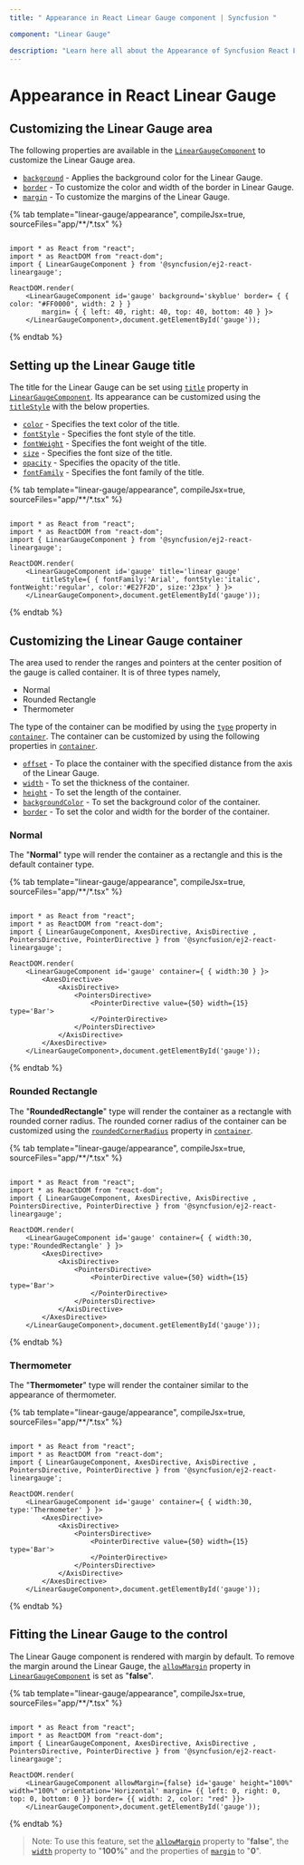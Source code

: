 ```yaml
---
title: " Appearance in React Linear Gauge component | Syncfusion "

component: "Linear Gauge"

description: "Learn here all about the Appearance of Syncfusion React Linear Gauge component and more."
---
```


# Appearance in React Linear Gauge

<!-- markdownlint-disable MD013 -->

## Customizing the Linear Gauge area

The following properties are available in the [`LinearGaugeComponent`](../api/linear-gauge/) to customize the Linear Gauge area.

* [`background`](../api/linear-gauge/#background) - Applies the background color for the Linear Gauge.
* [`border`](../api/linear-gauge/#border) - To customize the color and width of the border in Linear Gauge.
* [`margin`](../api/linear-gauge/#margin) - To customize the margins of the Linear Gauge.

{% tab template="linear-gauge/appearance", compileJsx=true, sourceFiles="app/**/*.tsx" %}

```tsx

import * as React from "react";
import * as ReactDOM from "react-dom";
import { LinearGaugeComponent } from '@syncfusion/ej2-react-lineargauge';

ReactDOM.render(
    <LinearGaugeComponent id='gauge' background='skyblue' border= { { color: "#FF0000", width: 2 } }
        margin= { { left: 40, right: 40, top: 40, bottom: 40 } }>
    </LinearGaugeComponent>,document.getElementById('gauge'));

```

{% endtab %}

## Setting up the Linear Gauge title

The title for the Linear Gauge can be set using [`title`](../api/linear-gauge/#title) property in [`LinearGaugeComponent`](../api/linear-gauge/). Its appearance can be customized using the [`titleStyle`](../api/linear-gauge/#titlestyle) with the below properties.

* [`color`](../api/linear-gauge/fontModel/#color) - Specifies the text color of the title.
* [`fontStyle`](../api/linear-gauge/fontModel/#fontStyle) - Specifies the font style of the title.
* [`fontWeight`](../api/linear-gauge/fontModel/#fontweight) - Specifies the font weight of the title.
* [`size`](../api/linear-gauge/fontModel/#size) - Specifies the font size of the title.
* [`opacity`](../api/linear-gauge/fontModel/#opacity) - Specifies the opacity of the title.
* [`fontFamily`](../api/linear-gauge/fontModel/#fontfamily) - Specifies the font family of the title.

{% tab template="linear-gauge/appearance", compileJsx=true, sourceFiles="app/**/*.tsx" %}

```tsx

import * as React from "react";
import * as ReactDOM from "react-dom";
import { LinearGaugeComponent } from '@syncfusion/ej2-react-lineargauge';

ReactDOM.render(
    <LinearGaugeComponent id='gauge' title='linear gauge'
        titleStyle={ { fontFamily:'Arial', fontStyle:'italic', fontWeight:'regular', color:'#E27F2D', size:'23px' } }>
    </LinearGaugeComponent>,document.getElementById('gauge'));

```

{% endtab %}

## Customizing the Linear Gauge container

The area used to render the ranges and pointers at the center position of the gauge is called container. It is of three types namely,

* Normal
* Rounded Rectangle
* Thermometer

The type of the container can be modified by using the [`type`](../api/linear-gauge/containerModel/#type) property in [`container`](../api/linear-gauge/containerModel/). The container can be customized by using the following properties in [`container`](../api/linear-gauge/containerModel/).

* [`offset`](../api/linear-gauge/containerModel/#offset) - To place the container with the specified distance from the axis of the Linear Gauge.
* [`width`](../api/linear-gauge/containerModel/#width) - To set the thickness of the container.
* [`height`](../api/linear-gauge/containerModel/#height) - To set the length of the container.
* [`backgroundColor`](../api/linear-gauge/containerModel/#backgroundcolor) - To set the background color of the container.
* [`border`](../api/linear-gauge/container/#border) - To set the color and width for the border of the container.

### Normal

The "**Normal**" type will render the container as a rectangle and this is the default container type.

{% tab template="linear-gauge/appearance", compileJsx=true, sourceFiles="app/**/*.tsx" %}

```tsx

import * as React from "react";
import * as ReactDOM from "react-dom";
import { LinearGaugeComponent, AxesDirective, AxisDirective , PointersDirective, PointerDirective } from '@syncfusion/ej2-react-lineargauge';

ReactDOM.render(
    <LinearGaugeComponent id='gauge' container={ { width:30 } }>
        <AxesDirective>
            <AxisDirective>
                <PointersDirective>
                    <PointerDirective value={50} width={15} type='Bar'>
                    </PointerDirective>
                </PointersDirective>
            </AxisDirective>
        </AxesDirective>
    </LinearGaugeComponent>,document.getElementById('gauge'));

```

{% endtab %}

### Rounded Rectangle

The "**RoundedRectangle**" type will render the container as a rectangle with rounded corner radius. The rounded corner radius of the container can be customized using the [`roundedCornerRadius`](../api/linear-gauge/container/#roundedcornerradius) property in [`container`](../api/linear-gauge/containerModel/).

{% tab template="linear-gauge/appearance", compileJsx=true, sourceFiles="app/**/*.tsx" %}

```tsx

import * as React from "react";
import * as ReactDOM from "react-dom";
import { LinearGaugeComponent, AxesDirective, AxisDirective , PointersDirective, PointerDirective } from '@syncfusion/ej2-react-lineargauge';

ReactDOM.render(
    <LinearGaugeComponent id='gauge' container={ { width:30, type:'RoundedRectangle' } }>
        <AxesDirective>
            <AxisDirective>
                <PointersDirective>
                    <PointerDirective value={50} width={15} type='Bar'>
                    </PointerDirective>
                </PointersDirective>
            </AxisDirective>
        </AxesDirective>
    </LinearGaugeComponent>,document.getElementById('gauge'));

```

{% endtab %}

### Thermometer

The "**Thermometer**" type will render the container similar to the appearance of thermometer.

{% tab template="linear-gauge/appearance", compileJsx=true, sourceFiles="app/**/*.tsx" %}

```tsx

import * as React from "react";
import * as ReactDOM from "react-dom";
import { LinearGaugeComponent, AxesDirective, AxisDirective , PointersDirective, PointerDirective } from '@syncfusion/ej2-react-lineargauge';

ReactDOM.render(
    <LinearGaugeComponent id='gauge' container={ { width:30, type:'Thermometer' } }>
        <AxesDirective>
            <AxisDirective>
                <PointersDirective>
                    <PointerDirective value={50} width={15} type='Bar'>
                    </PointerDirective>
                </PointersDirective>
            </AxisDirective>
        </AxesDirective>
    </LinearGaugeComponent>,document.getElementById('gauge'));

```

{% endtab %}

## Fitting the Linear Gauge to the control

The Linear Gauge component is rendered with margin by default. To remove the margin around the Linear Gauge, the [`allowMargin`](../api/linear-gauge/#allowmargin) property in [`LinearGaugeComponent`](../api/linear-gauge/) is set as "**false**".

{% tab template="linear-gauge/appearance", compileJsx=true, sourceFiles="app/**/*.tsx" %}

```tsx

import * as React from "react";
import * as ReactDOM from "react-dom";
import { LinearGaugeComponent, AxesDirective, AxisDirective , PointersDirective, PointerDirective } from '@syncfusion/ej2-react-lineargauge';

ReactDOM.render(
    <LinearGaugeComponent allowMargin={false} id='gauge' height="100%" width="100%" orientation='Horizontal' margin= {{ left: 0, right: 0, top: 0, bottom: 0 }} border= {{ width: 2, color: "red" }}>
    </LinearGaugeComponent>,document.getElementById('gauge'));

```

{% endtab %}

> Note: To use this feature, set the [`allowMargin`](../api/linear-gauge/#allowmargin) property to "**false**", the [`width`](../api/linear-gauge/#width) property to "**100%**" and the properties of [`margin`](../api/linear-gauge/#margin) to "**0**".